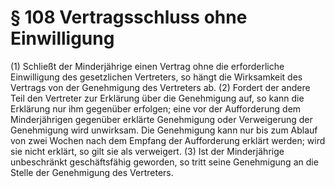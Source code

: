 # § 108 Vertragsschluss ohne Einwilligung
(1) Schließt der Minderjährige einen Vertrag ohne die erforderliche Einwilligung des gesetzlichen Vertreters, so hängt die Wirksamkeit des Vertrags von der Genehmigung des Vertreters ab.
(2) Fordert der andere Teil den Vertreter zur Erklärung über die Genehmigung auf, so kann die Erklärung nur ihm gegenüber erfolgen; eine vor der Aufforderung dem Minderjährigen gegenüber erklärte Genehmigung oder Verweigerung der Genehmigung wird unwirksam. Die Genehmigung kann nur bis zum Ablauf von zwei Wochen nach dem Empfang der Aufforderung erklärt werden; wird sie nicht erklärt, so gilt sie als verweigert.
(3) Ist der Minderjährige unbeschränkt geschäftsfähig geworden, so tritt seine Genehmigung an die Stelle der Genehmigung des Vertreters.